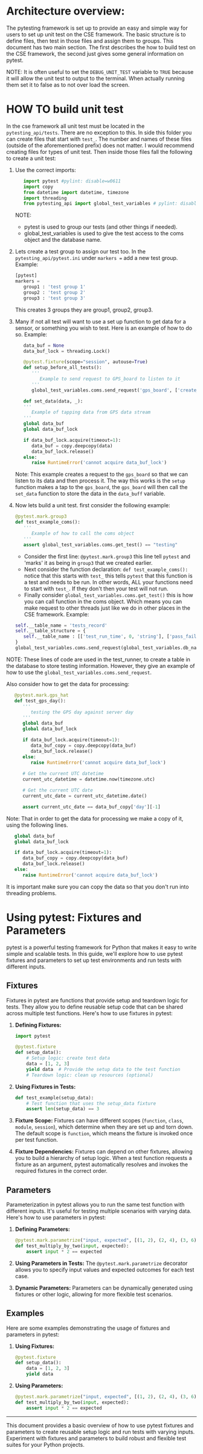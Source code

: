 # Architecture overview:
The pytesting framework is set up to provide an easy and simple way for users to set up unit test on the CSE framework. The basic structure is to define files, then test in those files and assign them to groups. This document has two main section. The first describes the how to build test on the CSE framework, the second just gives some general information on pytest.  

NOTE: It is often useful to set the `DEBUG_UNIT_TEST` variable to `TRUE` because it will allow the unit test to output to the terminal. When actually running them set it to false as to not over load the screen. 

# HOW TO build unit test
In the cse framework all unit test must be located in the `pytesting_api/tests`. There are no exception to this. In side this folder you can create files that start with `test_`. The number and names of these files (outside of the aforementioned prefix) does not matter. I would recommend creating files for types of unit test. Then inside those files fall the following to create a unit test: 

1. Use the correct imports:
   ```python
      import pytest #pylint: disable=w0611
      import copy
      from datetime import datetime, timezone
      import threading
      from pytesting_api import global_test_variables # pylint: disable=e0401
   ```

   NOTE: 
      - pytest is used to group our tests (and other things if needed). 
      - global_test_variables is used to give the test access to the coms object and the database name.
2. Lets create a test group to assign our test too. In the `pytesting_api/pytest.ini` under `markers =` add a new test group.
   Example:
   ```python
   [pytest]
   markers =
      group1 : 'test group 1'
      group2 : 'test group 2'
      group3 : 'test group 3'
   ```
   This creates 3 groups they are group1, group2, group3.
3. Many if not all test will want to use a set up function to get data for a sensor, or something you wish to test. Here is an example of how to do so. 
   Example:
   ```python
      data_buf = None
      data_buf_lock = threading.Lock()

      @pytest.fixture(scope="session", autouse=True)
      def setup_before_all_tests():
         '''
            Example to send request to GPS_board to listen to it
         '''
         global_test_variables.coms.send_request('gps_board', ['create_tap', set_data, 'gps_test'])

      def set_data(data, _):
      '''
         Example of tapping data from GPS data stream
      '''
      global data_buf
      global data_buf_lock

      if data_buf_lock.acquire(timeout=1):
         data_buf = copy.deepcopy(data)
         data_buf_lock.release()
      else:
         raise RuntimeError('cannot acquire data_buf_lock')
   ```
   Note: This example creates a request to the `gps_board` so that we can listen to its data and then process it. The way this works is the `setup` function makes a tap to the `gps_board`, the `gps_board` will then call the `set_data` function to store the data in the `data_buff` variable.

4. Now lets build a unit test. first consider the following example:
   ```python
   @pytest.mark.group3
   def test_example_coms():
      '''
         Example of how to call the coms object
      '''
      assert global_test_variables.coms.get_test() == "testing"
   ```
   - Consider the first line: `@pytest.mark.group3` this line tell `pytest` and 'marks' it as being in `group3` that we created earlier. 
   - Next consider the function declaration: `def test_example_coms():` notice that this starts with `test_` this tells `pytest` that this function is a test and needs to be run. In other words, ALL your functions need to start with `test_`. If they don't then your test will not run.
   - Finally consider `global_test_variables.coms.get_test()` this is how you can call function in the coms object. Which means you can make request to other threads just like we do in other places in the CSE framework. 
   Example:
   ```python
   self.__table_name = 'tests_record'
   self.__table_structure = {
      self.__table_name : [['test_run_time', 0, 'string'], ['pass_fail', 0, 'string'], ['session_ID', 0, 'string']],
   }
   global_test_variables.coms.send_request(global_test_variables.db_name, ['create_table_external', self.__table_structure])
   ```
NOTE: These lines of code are used in the test_runner, to create a table in the database to store testing information. However, they give an example of how to use the `global_test_variables.coms.send_request`. 

Also consider how to get the data for processing:
```python
   @pytest.mark.gps_hat
   def test_gps_day():
      '''
         testing the GPS day against server day
      '''
      global data_buf
      global data_buf_lock

      if data_buf_lock.acquire(timeout=1):
         data_buf_copy = copy.deepcopy(data_buf)
         data_buf_lock.release()
      else:
         raise RuntimeError('cannot acquire data_buf_lock')
      
      # Get the current UTC datetime
      current_utc_datetime = datetime.now(timezone.utc)

      # Get the current UTC date
      current_utc_date = current_utc_datetime.date()

      assert current_utc_date == data_buf_copy['day'][-1]
```

Note: That in order to get the data for processing we make a copy of it, using the following lines. 
```python
   global data_buf
   global data_buf_lock

   if data_buf_lock.acquire(timeout=1):
      data_buf_copy = copy.deepcopy(data_buf)
      data_buf_lock.release()
   else:
      raise RuntimeError('cannot acquire data_buf_lock')
```
It is important make sure you can copy the data so that you don't run into threading problems. 



# Using pytest: Fixtures and Parameters

pytest is a powerful testing framework for Python that makes it easy to write simple and scalable tests. In this guide, we'll explore how to use pytest fixtures and parameters to set up test environments and run tests with different inputs.

## Fixtures

Fixtures in pytest are functions that provide setup and teardown logic for tests. They allow you to define reusable setup code that can be shared across multiple test functions. Here's how to use fixtures in pytest:

1. **Defining Fixtures:**
   ```python
   import pytest

   @pytest.fixture
   def setup_data():
       # Setup logic: create test data
       data = [1, 2, 3]
       yield data  # Provide the setup data to the test function
       # Teardown logic: clean up resources (optional)
   ```

2. **Using Fixtures in Tests:**
   ```python
   def test_example(setup_data):
       # Test function that uses the setup_data fixture
       assert len(setup_data) == 3
   ```

3. **Fixture Scope:**
   Fixtures can have different scopes (`function`, `class`, `module`, `session`), which determine when they are set up and torn down. The default scope is `function`, which means the fixture is invoked once per test function.

4. **Fixture Dependencies:**
   Fixtures can depend on other fixtures, allowing you to build a hierarchy of setup logic. When a test function requests a fixture as an argument, pytest automatically resolves and invokes the required fixtures in the correct order.

## Parameters

Parameterization in pytest allows you to run the same test function with different inputs. It's useful for testing multiple scenarios with varying data. Here's how to use parameters in pytest:

1. **Defining Parameters:**
   ```python
   @pytest.mark.parametrize("input, expected", [(1, 2), (2, 4), (3, 6)])
   def test_multiply_by_two(input, expected):
       assert input * 2 == expected
   ```

2. **Using Parameters in Tests:**
   The `@pytest.mark.parametrize` decorator allows you to specify input values and expected outcomes for each test case.

3. **Dynamic Parameters:**
   Parameters can be dynamically generated using fixtures or other logic, allowing for more flexible test scenarios.

## Examples

Here are some examples demonstrating the usage of fixtures and parameters in pytest:

1. **Using Fixtures:**
   ```python
   @pytest.fixture
   def setup_data():
       data = [1, 2, 3]
       yield data
   ```

2. **Using Parameters:**
   ```python
   @pytest.mark.parametrize("input, expected", [(1, 2), (2, 4), (3, 6)])
   def test_multiply_by_two(input, expected):
       assert input * 2 == expected
   ```

---

This document provides a basic overview of how to use pytest fixtures and parameters to create reusable setup logic and run tests with varying inputs. Experiment with fixtures and parameters to build robust and flexible test suites for your Python projects.